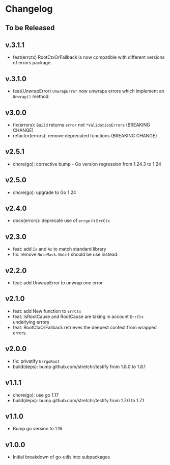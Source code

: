 # Changelog

## To be Released

## v.3.1.1

* feat(errctx) RootCtxOrFallback is now compatible with different versions of errors package.

## v.3.1.0

* feat(UnwrapError) `UnwrapError` now unwraps errors which implement an `Unwrap()` method.

## v3.0.0

* fix(errors): `Build` returns `error` not `*ValidationErrors` (BREAKING CHANGE)
* refactor(errors): remove deprecated functions (BREAKING CHANGE)

## v2.5.1

* chore(go): corrective bump - Go version regression from 1.24.3 to 1.24

## v2.5.0

* chore(go): upgrade to Go 1.24

## v2.4.0

* docs(errors): deprecate use of `errgo` in `ErrCtx`

## v2.3.0

* feat: add `Is` and `As` to match standard library
* fix: remove `NoteMask`. `Notef` should be use instead.

## v2.2.0

* feat: add UnwrapError to unwrap one error.

## v2.1.0

* feat: add New function to `ErrCtx`
* feat: IsRootCause and RootCause are taking in account `ErrCtx` underlying errors
* feat: RootCtxOrFallback retrieves the deepest context from wrapped errors.

## v2.0.0

* fix: privatify `ErrgoRoot`
* build(deps): bump github.com/stretchr/testify from 1.8.0 to 1.8.1

## v1.1.1

* chore(go): use go 1.17
* build(deps): bump github.com/stretchr/testify from 1.7.0 to 1.7.1

## v1.1.0

* Bump go version to 1.16

## v1.0.0

* Initial breakdown of go-utils into subpackages
